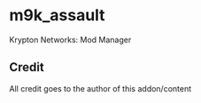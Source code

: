 # m9k_assault
Krypton Networks: Mod Manager

## Credit
All credit goes to the author of this addon/content

